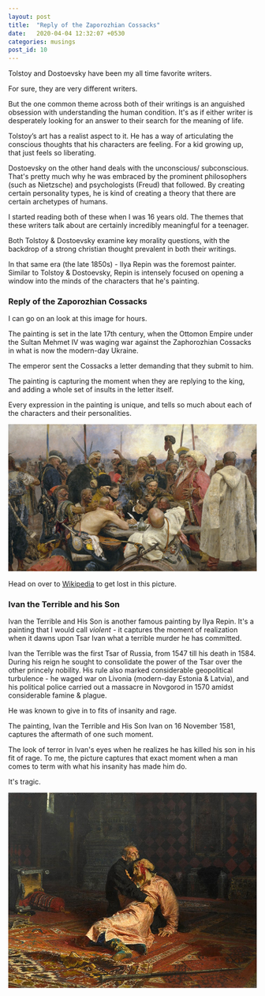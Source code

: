 ```yaml
---
layout: post
title:  "Reply of the Zaporozhian Cossacks"
date:   2020-04-04 12:32:07 +0530
categories: musings
post_id: 10
---
```

Tolstoy and Dostoevsky have been my all time favorite writers. 

For sure, they are very different writers. 

But the one common theme across both of their writings is an anguished obsession with understanding the human condition. It's as if either writer is desperately looking for an answer to their search for the meaning of life. 

Tolstoy’s art has a realist aspect to it. He has a way of articulating the conscious thoughts that his characters are feeling. For a kid growing up, that just feels so liberating.

Dostoevsky on the other hand deals with the unconscious/ subconscious. That's pretty much why he was embraced by the prominent philosophers (such as Nietzsche) and psychologists (Freud) that followed. By creating certain personality types, he is kind of creating a theory that there are certain archetypes of humans.

I started reading both of these when I was 16 years old. The themes that these writers talk about are certainly incredibly meaningful for a teenager.

Both Tolstoy & Dostoevsky examine key morality questions, with the backdrop of a strong christian thought prevalent in both their writings.  

In that same era (the late 1850s) - Ilya Repin was the foremost painter. Similar to Tolstoy & Dostoevsky, Repin is intensely focused on opening a window into the minds of the characters that he's painting.

### Reply of the Zaporozhian Cossacks

I can go on an look at this image for hours. 

The painting is set in the late 17th century, when the Ottomon Empire under the Sultan Mehmet IV was waging war against the Zaphorozhian Cossacks in what is now the modern-day Ukraine. 

The emperor sent the Cossacks a letter demanding that they submit to him. 

The painting is capturing the moment when they are replying to the king, and adding a whole set of insults in the letter itself.

Every expression in the painting is unique, and tells so much about each of the characters and their personalities.

![image](/assets/images/zaporozhian_cosacks/reply_of_zaporozhian_cossacks.jpg)


Head on over to [Wikipedia]( https://en.wikipedia.org/wiki/Reply_of_the_Zaporozhian_Cossacks#/media/File:Ilja_Jefimowitsch_Repin_-_Reply_of_the_Zaporozhian_Cossacks_-_Yorck.jpg) to get lost in this picture.  
### Ivan the Terrible and his Son

Ivan the Terrible and His Son is another famous painting by Ilya Repin. It's a painting that I would call *violent* - it captures the moment of realization when it dawns upon Tsar Ivan what a  terrible murder he has committed.

Ivan the Terrible was the first Tsar of Russia, from 1547 till his death in 1584. During his reign he sought to consolidate the power of the Tsar over the other princely nobility.  His rule also marked considerable geopolitical turbulence - he waged war on Livonia (modern-day Estonia & Latvia), and his political police carried out a massacre in Novgorod in 1570 amidst considerable famine & plague.

He was known to give in to fits of insanity and rage.

The painting, Ivan the Terrible and His Son Ivan on 16 November 1581, captures the aftermath of one such moment.

The look of terror in Ivan's eyes when he realizes he has killed his son in his fit of rage. To me, the picture captures that exact moment when a man comes to term with what his insanity has made him do. 

It's tragic.

![image](/assets/images/zaporozhian_cosacks/ivan_terrible.jpg)

